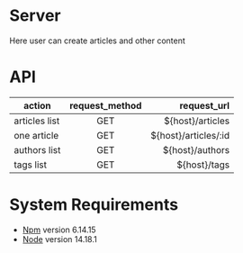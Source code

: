 # Server

Here user can create articles and other content

# API

| action        | request_method |          request_url |
| ------------- | :------------: | -------------------: |
| articles list |      GET       |     ${host}/articles |
| one article   |      GET       | ${host}/articles/:id |
| authors list  |      GET       |      ${host}/authors |
| tags list     |      GET       |         ${host}/tags |

# System Requirements

- [Npm](https://www.npmjs.com/) version 6.14.15
- [Node](https://nodejs.org/en/) version 14.18.1
